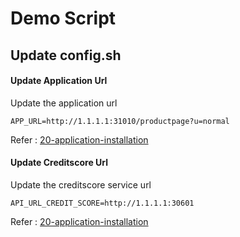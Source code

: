 # Demo Script

## Update config.sh

#### Update Application Url

Update the application url

```
APP_URL=http://1.1.1.1:31010/productpage?u=normal
```

Refer : [20-application-installation](../20-application-installation)

#### Update Creditscore Url

Update the creditscore service url

```
API_URL_CREDIT_SCORE=http://1.1.1.1:30601
```

Refer : [20-application-installation](../20-application-installation)

